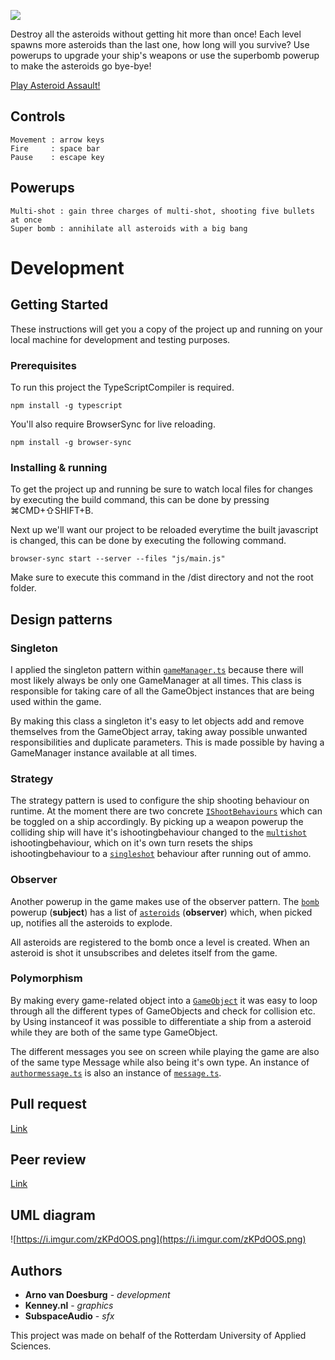 ![](https://i.imgur.com/mq2Axm4.png)

Destroy all the asteroids without getting hit more than once! Each level spawns more asteroids than the last one, how long will you survive? Use powerups to upgrade your ship's weapons or use the superbomb powerup to make the asteroids go bye-bye!

[Play Asteroid Assault!](http://arnovandoesburg.nl/AsteroidAssault/)

## Controls
```
Movement : arrow keys
Fire     : space bar
Pause    : escape key
```

## Powerups
```
Multi-shot : gain three charges of multi-shot, shooting five bullets at once
Super bomb : annihilate all asteroids with a big bang
```

# Development

## Getting Started 

These instructions will get you a copy of the project up and running on your local machine for development and testing purposes.

### Prerequisites

To run this project the TypeScriptCompiler is required.

```
npm install -g typescript
```

You'll also require BrowserSync for live reloading.

```
npm install -g browser-sync
```

### Installing & running

To get the project up and running be sure to watch local files for changes by executing the build command, this can be done by pressing ⌘CMD+⇧SHIFT+B.

Next up we'll want our project to be reloaded everytime the built javascript is changed, this can be done by executing the following command.

```
browser-sync start --server --files "js/main.js"
```

Make sure to execute this command in the /dist directory and not the root folder.

## Design patterns

### Singleton
I applied the singleton pattern within [`gameManager.ts`](dev/gameObjects/managers/gameManager.ts "Go to the GameManager Class") because there will most likely always be only one GameManager at all times. This class is responsible for taking care of all the GameObject instances that are being used within the game. 

By making this class a singleton it's easy to let objects add and remove themselves from the GameObject array, taking away possible unwanted responsibilities and duplicate parameters. This is made possible by having a GameManager instance available at all times.

### Strategy

The strategy pattern is used to configure the ship shooting behaviour on runtime. At the moment there are two concrete [`IShootBehaviours`](dev/strategy "Go to the strategy pattern classes") which can be toggled on a ship accordingly. By picking up a weapon powerup the colliding ship will have it's ishootingbehaviour changed to the [`multishot`](dev/strategy/multiShot.ts "Go to the multishot class") ishootingbehaviour, which on it's own turn resets the ships ishootingbehaviour to a [`singleshot`](dev/strategy/singleShot.ts "Go to the singleshot class") behaviour after running out of ammo.

### Observer

Another powerup in the game makes use of the observer pattern. The [`bomb`](dev/gameObjects/bomb.ts "Go to the bomb class") powerup (**subject**) has a list of [`asteroids`](dev/gameObjects/asteroid.ts "Go to the asteroid class") (**observer**) which, when picked up, notifies all the asteroids to explode.

All asteroids are registered to the bomb once a level is created. When an asteroid is shot it unsubscribes and deletes itself from the game.

### Polymorphism

By making every game-related object into a [`GameObject`](dev/gameObject.ts "Go to the gameobject class") it was easy to loop through all the different types of GameObjects and check for collision etc. by Using instanceof it was possible to differentiate a ship from a asteroid while they are both of the same type GameObject.

The different messages you see on screen while playing the game are also of the same type Message while also being it's own type. An instance of [`authormessage.ts`](dev/UI/messages/authorMessage.ts "Go to the authormessage class") is also an instance of [`message.ts`](dev/UI/messages/message.ts "Go to the message class"). 

## Pull request

[Link](https://github.com/Tim0182/CMTPRG01-8/pull/2)

## Peer review

[Link](https://github.com/Tim0182/CMTPRG01-8/issues/6)

## UML diagram

![https://i.imgur.com/zKPdOOS.png](https://i.imgur.com/zKPdOOS.png)

## Authors

* **Arno van Doesburg** - *development*
* **Kenney.nl** - *graphics*
* **SubspaceAudio** - *sfx*


This project was made on behalf of the Rotterdam University of Applied Sciences.
